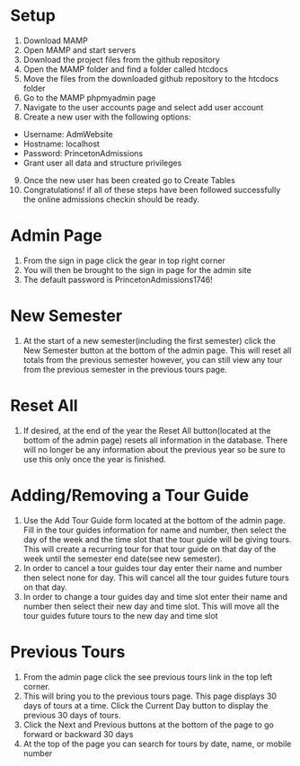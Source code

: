 # Setup
1.	Download MAMP
2.	Open MAMP and start servers
3.	Download the project files from the github repository
4.	Open the MAMP folder and find a folder called htcdocs
5.	Move the files from the downloaded github repository to the htcdocs folder
6.	Go to the MAMP phpmyadmin page 
7.	Navigate to the user accounts page and select add user account
8.	Create a new user with the following options:
  -	Username: AdmWebsite
  -	Hostname: localhost
  -	Password: PrincetonAdmissions
  -	Grant user all data and structure privileges
9.	Once the new user has been created go to Create Tables
10.	Congratulations! if all of these steps have been followed successfully the online admissions checkin should be ready.

# Admin Page
1.	From the sign in page click the gear in top right corner
2.	You will then be brought to the sign in page for the admin site
3.	The default password is PrincetonAdmissions1746!

# New Semester
1.	At the start of a new semester(including the first semester) click the New Semester button at the bottom of the admin page. This will reset all totals from the previous semester however, you can still view any tour from the previous semester in the previous tours page.

# Reset All
1.	If desired, at the end of the year the Reset All button(located at the bottom of the admin page) resets all information in the database. There will no longer be any information about the previous year so be sure to use this only once the year is finished.

# Adding/Removing a Tour Guide
1.	Use the Add Tour Guide form located at the bottom of the admin page. Fill in the tour guides information for name and number, then select the day of the week and the time slot that the tour guide will be giving tours. This will create a recurring tour for that tour guide on that day of the week until the semester end date(see new semester).
2.	In order to cancel a tour guides tour day enter their name and number then select none for day. This will cancel all the tour guides future tours on that day.
3.	In order to change a tour guides day and time slot enter their name and number then select their new day and time slot. This will move all the tour guides future tours to the new day and time slot

# Previous Tours
1.	From the admin page click the see previous tours link in the top left corner.
2.	This will bring you to the previous tours page. This page displays 30 days of tours at a time. Click the Current Day button to display the previous 30 days of tours.
3.	Click the Next and Previous buttons at the bottom of the page to go forward or backward 30 days
4.	At the top of the page you can search for tours by date, name, or mobile number


